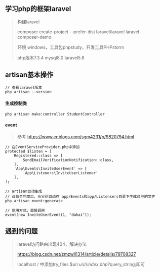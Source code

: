 ## 学习php的框架laravel
> 构建laravel
> 
> composer create-project --prefer-dist laravel/laravel laravel-composer-demo
>
> 环境 windows，工具包phpstudy，开发工具PHPstorm
>
> php版本7.3.4 mysql8.0 laravel5.8
>



## artisan基本操作




```
// 查看laravel版本
php artisan --version
```

#### 生成控制类

```$xslt
php artisan make:controller StudentController
```


#### event
> 参考 https://www.cnblogs.com/sgm4231/p/9820794.html

```$xslt
// 在EventServiceProvider.php中添加
protected $listen = [
    Registered::class => [
        SendEmailVerificationNotification::class,
    ],
    'App\Events\InviteUserEvent' => [
        'App\Listeners\InviteUserListener'
    ],
];

// artisan自动生成
// 该命令完成后，会分别自动在 app/Events和app/Listensers目录下生成对应的文件
php artisan event:generate

// 使用方式，直接调用
event(new InviteUserEvent(1, "dahai"));
```



## 遇到的问题 
> laravel访问路由出现404，解决办法
> 
> https://blog.csdn.net/zmzwll1314/article/details/79708327
> 
> localhost / 中添加try_files $uri $uri/ /index.php?$query_string;即可

